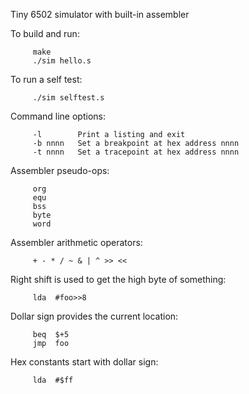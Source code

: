 Tiny 6502 simulator with built-in assembler

To build and run:
```
     make
     ./sim hello.s
```
To run a self test:
```
     ./sim selftest.s
```
Command line options:
```
     -l        Print a listing and exit
     -b nnnn   Set a breakpoint at hex address nnnn
     -t nnnn   Set a tracepoint at hex address nnnn
```
Assembler pseudo-ops:
```
     org
     equ
     bss
     byte
     word
```
Assembler arithmetic operators:
```
     + - * / ~ & | ^ >> <<
```
Right shift is used to get the high byte of something:
```
     lda  #foo>>8
```
Dollar sign provides the current location:
```
     beq  $+5
     jmp  foo
```
Hex constants start with dollar sign:
```
     lda  #$ff
```
